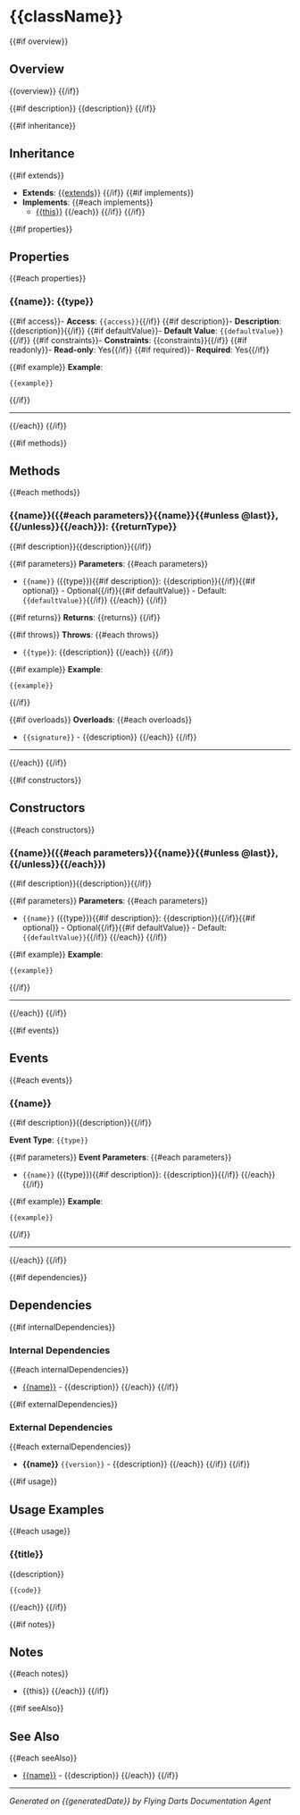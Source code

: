 # {{className}}

{{#if overview}}
## Overview

{{overview}}
{{/if}}

{{#if description}}
{{description}}
{{/if}}

{{#if inheritance}}
## Inheritance

{{#if extends}}
- **Extends**: [{{extends}}]({{extendsLink}})
{{/if}}
{{#if implements}}
- **Implements**: 
{{#each implements}}
  - [{{this}}]({{link}})
{{/each}}
{{/if}}
{{/if}}

{{#if properties}}
## Properties

{{#each properties}}
### {{name}}: {{type}}

{{#if access}}- **Access**: `{{access}}`{{/if}}
{{#if description}}- **Description**: {{description}}{{/if}}
{{#if defaultValue}}- **Default Value**: `{{defaultValue}}`{{/if}}
{{#if constraints}}- **Constraints**: {{constraints}}{{/if}}
{{#if readonly}}- **Read-only**: Yes{{/if}}
{{#if required}}- **Required**: Yes{{/if}}

{{#if example}}
**Example**:
```{{language}}
{{example}}
```
{{/if}}

---
{{/each}}
{{/if}}

{{#if methods}}
## Methods

{{#each methods}}
### {{name}}({{#each parameters}}{{name}}{{#unless @last}}, {{/unless}}{{/each}}): {{returnType}}

{{#if description}}{{description}}{{/if}}

{{#if parameters}}
**Parameters**:
{{#each parameters}}
- `{{name}}` ({{type}}){{#if description}}: {{description}}{{/if}}{{#if optional}} - Optional{{/if}}{{#if defaultValue}} - Default: `{{defaultValue}}`{{/if}}
{{/each}}
{{/if}}

{{#if returns}}
**Returns**: {{returns}}
{{/if}}

{{#if throws}}
**Throws**:
{{#each throws}}
- `{{type}}`: {{description}}
{{/each}}
{{/if}}

{{#if example}}
**Example**:
```{{language}}
{{example}}
```
{{/if}}

{{#if overloads}}
**Overloads**:
{{#each overloads}}
- `{{signature}}` - {{description}}
{{/each}}
{{/if}}

---
{{/each}}
{{/if}}

{{#if constructors}}
## Constructors

{{#each constructors}}
### {{name}}({{#each parameters}}{{name}}{{#unless @last}}, {{/unless}}{{/each}})

{{#if description}}{{description}}{{/if}}

{{#if parameters}}
**Parameters**:
{{#each parameters}}
- `{{name}}` ({{type}}){{#if description}}: {{description}}{{/if}}{{#if optional}} - Optional{{/if}}{{#if defaultValue}} - Default: `{{defaultValue}}`{{/if}}
{{/each}}
{{/if}}

{{#if example}}
**Example**:
```{{language}}
{{example}}
```
{{/if}}

---
{{/each}}
{{/if}}

{{#if events}}
## Events

{{#each events}}
### {{name}}

{{#if description}}{{description}}{{/if}}

**Event Type**: `{{type}}`

{{#if parameters}}
**Event Parameters**:
{{#each parameters}}
- `{{name}}` ({{type}}){{#if description}}: {{description}}{{/if}}
{{/each}}
{{/if}}

{{#if example}}
**Example**:
```{{language}}
{{example}}
```
{{/if}}

---
{{/each}}
{{/if}}

{{#if dependencies}}
## Dependencies

{{#if internalDependencies}}
### Internal Dependencies
{{#each internalDependencies}}
- [{{name}}]({{link}}) - {{description}}
{{/each}}
{{/if}}

{{#if externalDependencies}}
### External Dependencies
{{#each externalDependencies}}
- **{{name}}** `{{version}}` - {{description}}
{{/each}}
{{/if}}
{{/if}}

{{#if usage}}
## Usage Examples

{{#each usage}}
### {{title}}

{{description}}

```{{language}}
{{code}}
```
{{/each}}
{{/if}}

{{#if notes}}
## Notes

{{#each notes}}
- {{this}}
{{/each}}
{{/if}}

{{#if seeAlso}}
## See Also

{{#each seeAlso}}
- [{{name}}]({{link}}) - {{description}}
{{/each}}
{{/if}}

---

*Generated on {{generatedDate}} by Flying Darts Documentation Agent* 